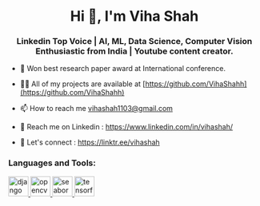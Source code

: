 <h1 align="center">Hi 👋, I'm Viha Shah</h1>
<h3 align="center">Linkedin Top Voice | AI, ML, Data Science, Computer Vision Enthusiastic from India | Youtube content creator.</h3>

- 🌱 Won best research paper award at International conference.

- 👨‍💻 All of my projects are available at [https://github.com/VihaShahh](https://github.com/VihaShahh)

- 📫 How to reach me vihashah1103@gmail.com

- 📄 Reach me on Linkedin : https://www.linkedin.com/in/vihashah/

- 🔗 Let's connect : https://linktr.ee/vihashah
  
<h3 align="left">Languages and Tools:</h3>
<p align="left"> <a href="https://www.djangoproject.com/" target="_blank" rel="noreferrer"> <img src="https://cdn.worldvectorlogo.com/logos/django.svg" alt="django" width="40" height="40"/> </a> <a href="https://opencv.org/" target="_blank" rel="noreferrer"> <img src="https://www.vectorlogo.zone/logos/opencv/opencv-icon.svg" alt="opencv" width="40" height="40"/> </a> <a href="https://seaborn.pydata.org/" target="_blank" rel="noreferrer"> <img src="https://seaborn.pydata.org/_images/logo-mark-lightbg.svg" alt="seaborn" width="40" height="40"/> </a> <a href="https://www.tensorflow.org" target="_blank" rel="noreferrer"> <img src="https://www.vectorlogo.zone/logos/tensorflow/tensorflow-icon.svg" alt="tensorflow" width="40" height="40"/> </a> </p>
